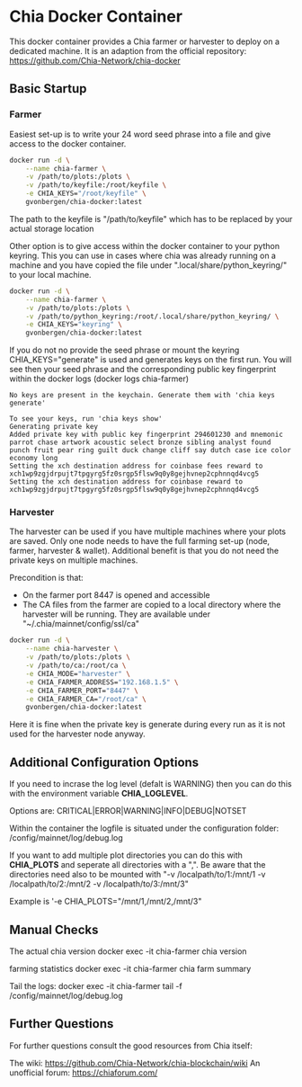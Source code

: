 # Chia Docker Container
This docker container provides a Chia farmer or harvester to deploy on a dedicated machine. It is an adaption from the official repository:
https://github.com/Chia-Network/chia-docker

## Basic Startup

### Farmer
Easiest set-up is to write your 24 word seed phrase into a file and give access to the docker container.

```bash
docker run -d \
    --name chia-farmer \
    -v /path/to/plots:/plots \
    -v /path/to/keyfile:/root/keyfile \
    -e CHIA_KEYS="/root/keyfile" \
    gvonbergen/chia-docker:latest
```
The path to the keyfile is "/path/to/keyfile" which has to be replaced by your actual storage location

Other option is to give access within the docker container to your python keyring. This you can use in cases where chia was already running on a machine and you have copied the file under ".local/share/python_keyring/" to your local machine.

```bash
docker run -d \
    --name chia-farmer \
    -v /path/to/plots:/plots \
    -v /path/to/python_keyring:/root/.local/share/python_keyring/ \
    -e CHIA_KEYS="keyring" \
    gvonbergen/chia-docker:latest
```

If you do not no provide the seed phrase or mount the keyring CHIA_KEYS="generate" is used and generates keys on the first run. You will see then your seed phrase and the corresponding public key fingerprint within the docker logs (docker logs chia-farmer)

```
No keys are present in the keychain. Generate them with 'chia keys generate'

To see your keys, run 'chia keys show'
Generating private key
Added private key with public key fingerprint 294601230 and mnemonic
parrot chase artwork acoustic select bronze sibling analyst found punch fruit pear ring guilt duck change cliff say dutch case ice color economy long
Setting the xch destination address for coinbase fees reward to xch1wp9zgjdrpujt7tpgyrg5fz0srgp5flsw9q0y8gejhvnep2cphnnqd4vcg5
Setting the xch destination address for coinbase reward to xch1wp9zgjdrpujt7tpgyrg5fz0srgp5flsw9q0y8gejhvnep2cphnnqd4vcg5
```

### Harvester

The harvester can be used if you have multiple machines where your plots are saved. Only one node needs to have the full farming set-up (node, farmer, harvester & wallet). Additional benefit is that you do not need the private keys on multiple machines.

Precondition is that:
- On the farmer port 8447 is opened and accessible
- The CA files from the farmer are copied to a local directory where the harvester will be running. They are available under "~/.chia/mainnet/config/ssl/ca"

```bash
docker run -d \
    --name chia-harvester \
    -v /path/to/plots:/plots \
    -v /path/to/ca:/root/ca \
    -e CHIA_MODE="harvester" \
    -e CHIA_FARMER_ADDRESS="192.168.1.5" \
    -e CHIA_FARMER_PORT="8447" \
    -e CHIA_FARMER_CA="/root/ca" \
    gvonbergen/chia-docker:latest
```

Here it is fine when the private key is generate during every run as it is not used for the harvester node anyway.

## Additional Configuration Options

If you need to incrase the log level (defalt is WARNING) then you can do this with the environment variable **CHIA_LOGLEVEL**.

Options are: CRITICAL|ERROR|WARNING|INFO|DEBUG|NOTSET

Within the container the logfile is situated under the configuration folder:
/config/mainnet/log/debug.log

If you want to add multiple plot directories you can do this with **CHIA_PLOTS** and seperate all directories with a ",". Be aware that the directories need also to be mounted with "-v /localpath/to/1:/mnt/1 -v /localpath/to/2:/mnt/2 -v /localpath/to/3:/mnt/3"

Example is '-e CHIA_PLOTS="/mnt/1,/mnt/2,/mnt/3"

## Manual Checks

The actual chia version
docker exec -it chia-farmer chia version

farming statistics
docker exec -it chia-farmer chia farm summary

Tail the logs:
docker exec -it chia-farmer tail -f /config/mainnet/log/debug.log

## Further Questions

For further questions consult the good resources from Chia itself:

The wiki: https://github.com/Chia-Network/chia-blockchain/wiki
An unofficial forum: https://chiaforum.com/